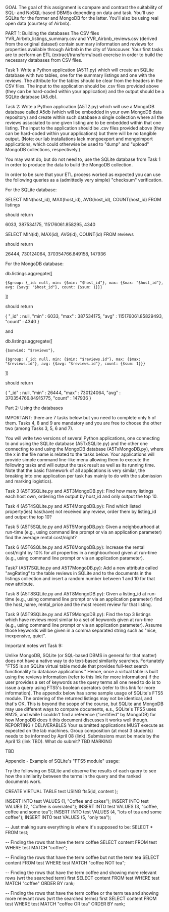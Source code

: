 GOAL
The goal of this assignment is compare and contrast the suitability of SQL- and NoSQL-based DBMSs depending on data and task. You'll use SQLite for the former and MongoDB for the latter. You'll also be using real open data (courtesy of Airbnb).

PART 1: Building the databases
The CSV files YVR_Airbnb_listings_summary.csv and YVR_Airbnb_reviews.csv (derived from the original dataset) contain summary information and reviews for properties available through Airbnb in the city of Vancouver. Your first tasks are to perform an ETL (extract/transform/load) exercise in order to build the necessary databases from CSV files.

Task 1: Write a Python application (A5T1.py) which will create an SQLite database with two tables, one for the summary listings and one with the reviews. The attribute for the tables should be clear from the headers in the CSV files. The input to the application should be .csv files provided above (they can be hard-coded within your application) and the output should be a SQLite database (A5.db).

Task 2: Write a Python application (A5T2.py) which will use a MongoDB database called A5db (which will be embedded in your own MongoDB data repository) and create within such database a single collection where all the reviews associated to one given listing are to be embedded within that one listing. The input to the application should be .csv files provided above (they can be hard-coded within your applications) but there will be no tangible output. (Note: our lab installations lack mongoexport and mongoimport applications, which could otherwise be used to "dump" and "upload" MongoDB collections, respectively.)

You may want do, but do not need to, use the SQLite database from Task 1 in order to produce the data to build the MongoDB collection.

In order to be sure that your ETL process worked as expected you can use the following queries as a (admittedly very simple) "checksum" verification. 

For the SQLite database:

SELECT MIN(host_id), MAX(host_id), AVG(host_id), COUNT(host_id) FROM listings

should return 

6033, 387534175, 115176061.858295, 4340

SELECT MIN(id), MAX(id), AVG(id), COUNT(id) FROM reviews 

should return 

26444, 730124064, 370354766.849158, 147936

For the MongoDB database:

db.listings.aggregate([ 

    {$group: {_id: null, min: {$min: "$host_id"}, max: {$max: "$host_id"}, avg: {$avg: "$host_id"}, count: {$sum: 1}}} 

])

should return 

{ "_id" : null, "min" : 6033, "max" : 387534175, "avg" : 115176061.85829493, "count" : 4340 }

and

db.listings.aggregate([

    {$unwind: "$reviews"}, 

    {$group: {_id: null, min: {$min: "$reviews.id"}, max: {$max: "$reviews.id"}, avg: {$avg: "$reviews.id"}, count: {$sum: 1}}}

])

should return 

{ "_id" : null, "min" : 26444, "max" : 730124064, "avg" : 370354766.84915775, "count" : 147936 }

Part 2: Using the databases

IMPORTANT: there are 7 tasks below but you need to complete only 5 of them. Tasks 4, 8 and 9 are mandatory and you are free to choose the other two (among Tasks 3, 5, 6 and 7). 

You will write two versions of several Python applications, one connecting to and using the SQLite database (A5TxSQLite.py) and the other one connecting to and using the MongoDB database (A5TxMongoDB.py), where the x in the file name is related to the tasks below. Your applications will provide simple command line-like menu allowing them to execute the following tasks and will output the task result as well as its running time. Note that the basic framework of all applications is very similar, the breaking into one application per task has mainly to do with the submission and marking logistics).

Task 3 (A5T3SQLite.py and A5T3MongoDB.py): Find how many listings each host own, ordering the output by host_id and only output the top 10.

Task 4 (A5T4SQLite.py and A5T4MongoDB.py): Find which listed property(ies) has(have) not received any review, order them by listing_id and output the top 10? 

Task 5 (A5T5SQLite.py and A5T5MongoDB.py): Given a neighbourhood at run-time (e.g., using command line prompt or via an application parameter) find the average rental cost/night?

Task 6 (A5T6SQLite.py and A5T6MongoDB.py): Increase the rental cost/night by 10% for all properties in a neighbourhood given at run-time (e.g., using command line prompt or via an application parameter).

Task7 (A5T7SQLite.py and A5T7MongoDB.py): Add a new attribute called "avgRating” to the table reviews in SQLite and to the documents in the listings collection and insert a random number between 1 and 10 for that new attribute.

Task 8 (A5T8SQLite.py and A5T8MongoDB.py): Given a listing_id at run-time (e.g., using command line prompt or via an application parameter) find the host_name, rental_price and the most recent review for that listing.

Task 9 (A5T9SQLite.py and A5T9MongoDB.py): Find the top 3 listings which have reviews most similar to a set of keywords given at run-time (e.g., using command line prompt or via an application parameter). Assume those keywords will be given in a comma separated string such as "nice, inexpensive, quiet". 

Important notes wrt Task 9: 

Unlike MongoDB, SQLite (or SQL-based DBMS in general for that matter) does not have a native way to do text-based similarity searches. Fortunately "FTS5 is an SQLite virtual table module that provides full-text search functionality to database applications." Hence, once a virtual table is built using the reviews information (refer to this link for more information) if the user provides a set of keywords as the query terms all one need to do is to issue a query using FTS5's boolean operators (refer to this link for more information). The appendix below has some sample usage of SQLite's FTS5 module.
The ordering of the returned listings may not be identical, and that's OK. This is beyond the scope of the course, but SQLite and MongoDB may use different ways to compare documents, e.s., SQLite's TFS5 uses BM25, and while I couldn't find a reference ("certified" by MongoDB) for how MongoDB does it this document discusses it works well though.
REPORTING / DELIVERABLES
Your submitted applications MUST execute as expected on the lab machines. 
Group composition (at most 3 students) needs to be informed by April 08 (link).
Submissions must be made by the April 13 (link TBD).
What do submit?
TBD
MARKING

TBD


Appendix - Example of SQLite's "FTS5 module" usage:

Try the following on SQLite and observe the results of each query to see how the similarity between the terms in the query and the ranked documents work.

CREATE VIRTUAL TABLE test USING fts5(id, content );

INSERT INTO test VALUES (1, "Coffee and cakes");
INSERT INTO test VALUES (2, "Coffee is overrated");
INSERT INTO test VALUES (3, "coffee, coffee and some tea");
INSERT INTO test VALUES (4, "lots of tea and some coffee");
INSERT INTO test VALUES (5, "only tea");

-- Just making sure everything is where it's supposed to be:
SELECT * FROM test;

-- Finding the rows that have the term coffee
SELECT content FROM test WHERE test MATCH "coffee";

-- Finding the rows that have the term coffee but not the term tea
SELECT content FROM test WHERE test MATCH "coffee NOT tea"; 

-- Finding the rows that have the term coffee and showing more relevant rows (wrt the searched term) first
SELECT content FROM test WHERE test MATCH "coffee" ORDER BY rank;

 -- Finding the rows that have the term coffee or the term tea and showing more relevant rows (wrt the searched terms) first
SELECT content FROM test WHERE test MATCH "coffee OR tea" ORDER BY rank; 
